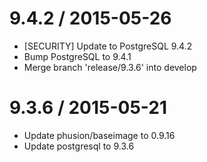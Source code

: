 9.4.2 / 2015-05-26
==================

  * [SECURITY] Update to PostgreSQL 9.4.2
  * Bump PostgreSQL to 9.4.1
  * Merge branch 'release/9.3.6' into develop

9.3.6 / 2015-05-21
==================

  * Update phusion/baseimage to 0.9.16
  * Update postgresql to 9.3.6
